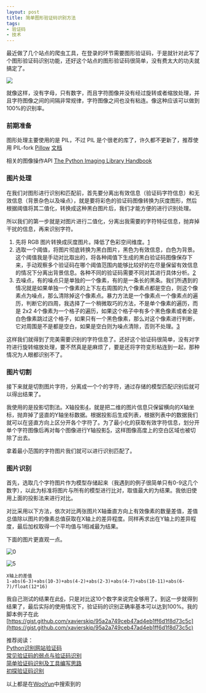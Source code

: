 ```yaml
---
layout: post
title: 简单图形验证码识别方法
tags:
- 验证码
- 技术
---
```


最近做了几个站点的爬虫工具，在登录的环节需要图形验证码，于是就针对此写了个图形验证码识别功能，还好这个站点的图形验证码很简单，没有费太大的功夫就搞定了。

![](http://ww3.sinaimg.cn/large/80733bd4gw1f4ek4sgczyj201o00k741.jpg)

就像这样，没有字母，只有数字，而且字符图像并没有经过旋转或者缩放处理，并且字符图像之间的间隔非常规律，字符图像之间也没有粘连。像这种应该可以做到100%的识别率。

### 前期准备
图形处理主要使用的是 PIL，不过 PIL 是个很老的库了，许久都不更新了，推荐使用 PIL-fork [Pillow](https://github.com/python-pillow/Pillow) [文档](https://pillow.readthedocs.io/en/3.2.x/)

相关的图像操作API [The Python Imaging Library Handbook](http://effbot.org/imagingbook/image.htm)

### 图片处理
在我们对图形进行识别和匹配前，首先要分离出有效信息（验证码字符信息）和无效信息（背景杂色以及噪点），就是要将彩色的验证码图像转换为灰度图形，然后根据阈值将其二值化，转换成这种黑白图片后，我们才能方便的进行识别处理。

所以我们的第一步就是对图片进行二值化，分离出我需要的字符特征信息，抛弃掉干扰的信息，再来识别字符。

1. 先将 RGB 图片转换成灰度图片。降低了色彩空间维度。[1]
2. 选取一个阈值，将图片彻底转换为黑白图片，黑色为有效信息，白色为背景。这个阈值我是手动对比取出的，将各种阈值下生成的黑白验证码图像保存下来，手动观察多个验证码在哪个阈值范围内能够比较好的在尽量保留有效信息的情况下分离出背景信息。各种不同的验证码需要不同对其进行具体分析。[2]
3. 去噪点，有的噪点只是单独的一个像素，有的是一条长的黑条。我们所遇到的情况就是如果单独一个像素的上下左右周围的九个像素点都是空白，则这个像素点为噪点，那么清除掉这个像素点。暴力方法是一个像素点一个像素点的遍历，判断它的四周，我选择了一个稍微取巧的方法，不是单个像素的遍历，而是 2x2 4个像素为一个格子的遍历，如果这个格子中有多个黑色像素或者全是白色像素跳过这个格子，如果只有一个黑色像素，那么对这个像素进行判断，它对周围是不是都是空白，如果是空白则为噪点清除，否则不处理。[3]

这样我们就得到了完美需要识别的字符信息了。还好这个验证码很简单，没有对字符进行旋转缩放处理，要不然真是是麻烦了，要是还将字符变形粘连到一起，那种情况为人眼都识别不了。

### 图片切割
接下来就是切割图片字符，分离成一个个的字符，通过存储的模型匹配识别后就可以得出结果了。

我使用的是投影切割法。X轴投影[4]，就是把二维的图片信息只保留横向的X轴坐标，抛弃掉了竖直的Y轴坐标数据。根据投影后生成列表，根据列表中的数据我们就可以在竖直方向上区分开各个字符了。为了最小化的获取有效字符信息，划分开单个字符图像后再对每个图像进行Y轴投影[5]，这样图像高度上的空白区域也被切除了出去。

拿着最小范围的字符图片我们就可以进行识别匹配了。

### 图片识别
首先，选取几个字符图片作为模型存储起来（我遇到的例子很简单只有0-9这几个数字），以此为标准将图片与所有的模型进行比对，取值最大的为结果。我依旧使用上面的投影法来进行对比。

对比采用以下方法，依次对比两张图片X轴垂直方向上有效像素的数量差值，差值总值除以图片的像素总值获取在X轴上的差异程度。同样再求出在Y轴上的差异程度，最后加权取得一个平均值与1相减最为结果。

下面的图片更直观一点。

![0](http://ww3.sinaimg.cn/large/80733bd4gw1f4fpi7wx5ij20as06674k.jpg)

![5](http://ww2.sinaimg.cn/large/80733bd4gw1f4fpi7yoxtj20am068glt.jpg)

	X轴上的差值
	1-abs(6-3)+abs(10-3)+abs(4-2)+abs(2-3)+abs(4-7)+abs(10-11)+abs(6-7)/float(12*16)

我自己测试的结果在此[6]，只是对比这10个数字来说完全够用了。到这一步就得到结果了，最后实际的使用情况下，验证码的识别正确率基本可以达到100%。我的脚本例子在此[https://gist.github.com/xavierskip/95a2a749ceb47ad4eb1ff6d1f8d73c5c](https://gist.github.com/xavierskip/95a2a749ceb47ad4eb1ff6d1f8d73c5c)

推荐阅读：  
[Python识别网站验证码](http://drops.wooyun.org/tips/6313)  
[常见验证码的弱点与验证码识别](http://drops.wooyun.org/tips/141)  
[简单验证码识别及工具编写思路](http://drops.wooyun.org/tips/13043)  
[初探验证码识别](http://drops.wooyun.org/tips/4550)  

以上都是在[WooYun](http://drops.wooyun.org/?s=%E9%AA%8C%E8%AF%81%E7%A0%81&submit=%E6%90%9C%E7%B4%A2)中搜索到的



[1]: https://gist.github.com/xavierskip/95a2a749ceb47ad4eb1ff6d1f8d73c5c#file-captcha-py-L24
[2]: https://gist.github.com/xavierskip/95a2a749ceb47ad4eb1ff6d1f8d73c5c#file-captcha-py-L37
[3]: https://gist.github.com/xavierskip/95a2a749ceb47ad4eb1ff6d1f8d73c5c#file-captcha-py-L157
[4]: https://gist.github.com/xavierskip/95a2a749ceb47ad4eb1ff6d1f8d73c5c#file-captcha-py-L57
[5]: https://gist.github.com/xavierskip/95a2a749ceb47ad4eb1ff6d1f8d73c5c#file-captcha-py-L75
[6]: https://gist.github.com/xavierskip/47bc3fee84e66c016ac7546335c9b3c8


